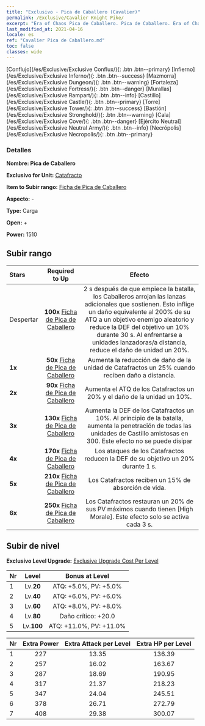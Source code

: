 ```yaml
---
title: "Exclusivo - Pica de Caballero (Cavalier)"
permalink: /Exclusive/Cavalier Knight Pike/
excerpt: "Era of Chaos Pica de Caballero. Pica de Caballero. Era of Chaos Exclusivo Pica de Caballero. Catafracto Exclusivo."
last_modified_at: 2021-04-16
locale: es
ref: "Cavalier Pica de Caballero.md"
toc: false
classes: wide
---
```

 [Conflujo](/es/Exclusive/Exclusive Conflux/){: .btn .btn--primary} [Infierno](/es/Exclusive/Exclusive Inferno/){: .btn .btn--success} [Mazmorra](/es/Exclusive/Exclusive Dungeon/){: .btn .btn--warning} [Fortaleza](/es/Exclusive/Exclusive Fortress/){: .btn .btn--danger} [Murallas](/es/Exclusive/Exclusive Rampart/){: .btn .btn--info} [Castillo](/es/Exclusive/Exclusive Castle/){: .btn .btn--primary} [Torre](/es/Exclusive/Exclusive Tower/){: .btn .btn--success} [Bastión](/es/Exclusive/Exclusive Stronghold/){: .btn .btn--warning} [Cala](/es/Exclusive/Exclusive Cove/){: .btn .btn--danger} [Ejército Neutral](/es/Exclusive/Exclusive Neutral Army/){: .btn .btn--info} [Necrópolis](/es/Exclusive/Exclusive Necropolis/){: .btn .btn--primary} 

### Detalles
 **Nombre: Pica de Caballero** 

 **Exclusivo for Unit:** [Catafracto](/es/units/Cavalier/) 

 **Item to Subir rango:** [Ficha de Pica de Caballero](/es/Items/con_916/)

 **Aspecto:** -

 **Type:** Carga

 **Open:** +

 **Power:** 1510

## Subir rango

  |     Stars    |  Required to Up | Efecto |
  |:-------------|:---------------:|:---------------:|
  |  Despertar  | **100x** [Ficha de Pica de Caballero](/es/Items/con_916/) | <Jabalina sofocante> 2 s después de que empiece la batalla, los Caballeros arrojan las lanzas adicionales que sostienen. Esto inflige un daño equivalente al 200% de su ATQ a un objetivo enemigo aleatorio y reduce la DEF del objetivo un 10% durante 30 s. Al enfrentarse a unidades lanzadoras/a distancia, reduce el daño de unidad un 20%. |
  | **1x** <i class="fas fa-star"/> | **50x** [Ficha de Pica de Caballero](/es/Items/con_916/) | Aumenta la reducción de daño de la unidad de Catafractos un 25% cuando reciben daño a distancia. |
  | **2x** <i class="fas fa-star"/> | **90x** [Ficha de Pica de Caballero](/es/Items/con_916/) | Aumenta el ATQ de los Catafractos un 20% y el daño de la unidad un 10%. |
  | **3x** <i class="fas fa-star"/> | **130x** [Ficha de Pica de Caballero](/es/Items/con_916/) | Aumenta la DEF de los Catafractos un 10%. Al principio de la batalla, aumenta la penetración de todas las unidades de Castillo amistosas en 300. Este efecto no se puede disipar |
  | **4x** <i class="fas fa-star"/> | **170x** [Ficha de Pica de Caballero](/es/Items/con_916/) | Los ataques de los Catafractos reducen la DEF de su objetivo un 20% durante 1 s. |
  | **5x** <i class="fas fa-star"/> | **210x** [Ficha de Pica de Caballero](/es/Items/con_916/) | Los Catafractos reciben un 15% de absorción de vida. |
  | **6x** <i class="fas fa-star"/> | **250x** [Ficha de Pica de Caballero](/es/Items/con_916/) | Los Catafractos restauran un 20% de sus PV máximos cuando tienen [High Morale]. Este efecto solo se activa cada 3 s. |


## Subir de nivel
 **Exclusivo Level Upgrade:** [Exclusive Upgrade Cost Per Level](/Exclusive/ExclusiveUpgradeCostPerLevel/)

  |  Nr  |   Level  | Bonus at Level |
  |:-----|:--------:|:--------------:|
  | 1 | Lv.**20** | ATQ: +5.0%, PV: +5.0% |
  | 2 | Lv.**40** | ATQ: +6.0%, PV: +6.0% |
  | 3 | Lv.**60** | ATQ: +8.0%, PV: +8.0% |
  | 4 | Lv.**80** | Daño crítico: +20.0 |
  | 5 | Lv.**100** | ATQ: +11.0%, PV: +11.0% |


  |  Nr  |  Extra Power | Extra Attack per Level | Extra HP per Level |
  |:-----|:--------:|:--------:|:--------:|
  | 1 | 227 | 13.35 | 136.39 |
  | 2 | 257 | 16.02 | 163.67 |
  | 3 | 287 | 18.69 | 190.95 |
  | 4 | 317 | 21.37 | 218.23 |
  | 5 | 347 | 24.04 | 245.51 |
  | 6 | 378 | 26.71 | 272.79 |
  | 7 | 408 | 29.38 | 300.07 |


